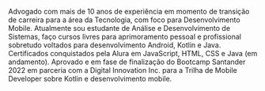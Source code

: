 Advogado com mais de 10 anos de experiência em momento de transição de carreira para a área da Tecnologia, com foco para Desenvolvimento Mobile. Atualmente sou estudante de Análise e Desenvolvimento de Sistemas, faço cursos livres para aprimoramento pessoal e profissional sobretudo voltados para desenvolvimento Android, Kotlin e Java. Certificados conquistados pela Alura em JavaScript, HTML, CSS e Java (em andamento). Aprovado e em fase de finalização do Bootcamp Santander 2022 em parceria com a Digital Innovation Inc. para a Trilha de Mobile Developer sobre Kotlin e desenvolvimento mobile.
